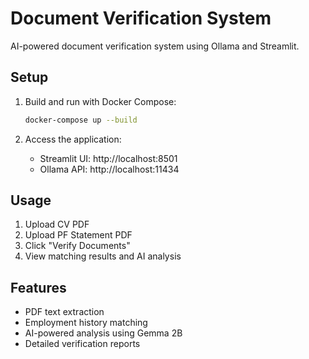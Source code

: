 # Document Verification System

AI-powered document verification system using Ollama and Streamlit.

## Setup

1. Build and run with Docker Compose:
   ```bash
   docker-compose up --build
   ```

2. Access the application:
   - Streamlit UI: http://localhost:8501
   - Ollama API: http://localhost:11434

## Usage

1. Upload CV PDF
2. Upload PF Statement PDF
3. Click "Verify Documents"
4. View matching results and AI analysis

## Features

- PDF text extraction
- Employment history matching
- AI-powered analysis using Gemma 2B
- Detailed verification reports
